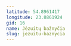 ```yaml
---
latitude: 54.8961417
longitude: 23.8861924
gid: 16
name: Jėzuitų bažnyčia
slug: jezuitu-baznycia
---
```


